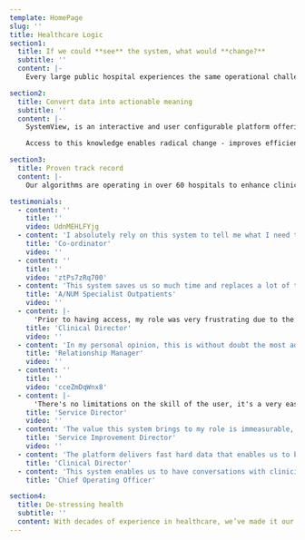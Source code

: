 ```yaml
---
template: HomePage
slug: ''
title: Healthcare Logic
section1:
  title: If we could **see** the system, what would **change?**
  subtitle: ''
  content: |-
    Every large public hospital experiences the same operational challenges relating to access to services across: outpatient clinics, surgery, emergency departments and inpatient beds.

section2:
  title: Convert data into actionable meaning
  subtitle: ''
  content: |-
    SystemView, is an interactive and user configurable platform offering an enterprise solution across all four performance domains that automates demand and capacity for improved waitlists, flow, process and resourcing.

    Access to this knowledge enables radical change - improves efficiencies, cultures and empowers teams to proactively manage and meet performance targets. Organise big data, forget dashboards, redirect analysts’ efforts to truly innovate.

section3:
  title: Proven track record
  content: |-
    Our algorithms are operating in over 60 hospitals to enhance clinical team engagement and support sustainable performance improvement.

testimonials:
  - content: ''
    title: ''
    video: UdnMEHLFYjg
  - content: 'I absolutely rely on this system to tell me what I need to keep an eye on.'
    title: 'Co-ordinator'
    video: ''
  - content: ''
    title: ''
    video: 'ztPs7zRq700'
  - content: 'This system saves us so much time and replaces a lot of the manual entry we used to do. We now have more time to find solutions.'
    title: 'A/NUM Specialist Outpatients'
    video: ''
  - content: |-
      'Prior to having access, my role was very frustrating due to the lack of meaningful waiting lists that were regularly updated ... having data on tap has made meaningful inroads into my ability to work with clinical departments as we strive to ensure appropriate service for patients.'
    title: 'Clinical Director'
    video: ''
  - content: 'In my personal opinion, this is without doubt the most advanced technology used to inform the delivery of healthcare services.'
    title: 'Relationship Manager'
    video: ''
  - content: ''
    title: ''
    video: 'cceZmDqWnx8'
  - content: |-
      'There's no limitations on the skill of the user, it's a very easy system to navigate, it brings together all aspects of the hospital so we can easily monitor, review, and plan, and we can all work together to make that happen'
    title: 'Service Director'
    video: ''
  - content: 'The value this system brings to my role is immeasurable, I truly believe my job would be near impossible without this system'
    title: 'Service Improvement Director'
    video: ''
  - content: 'The platform delivers fast hard data that enables us to be agile in allocating resources where they are most needed. This platform could be revolutionary for us in health administration'
    title: 'Clinical Director'
  - content: 'This system enables us to have conversations with clinicians that is far more targeted because all the information is in one place'
    title: 'Chief Operating Officer'

section4:
  title: De-stressing health
  subtitle: ''
  content: With decades of experience in healthcare, we’ve made it our mission to create a world where you spend no time looking for data and more time improving your clinical system.
---
```

